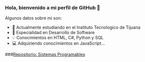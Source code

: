 
### Hola, bienvenido a mi perfil de GitHub 👋

Algunos datos sobre mi son:

- 🌱 Actualmente estudiando en el Instituto Tecnologico de Tijuana
- 🔭 Especialidad en Desarrollo de Software
- 💡  Conocimientos en HTML, C#, Python y SQL
- 💻 Adquiriendo conocimientos en JavaScript...

###[Repositorio: Sistemas Programables](https://github.com/RogelioCR311/Sistemas-Programables)
